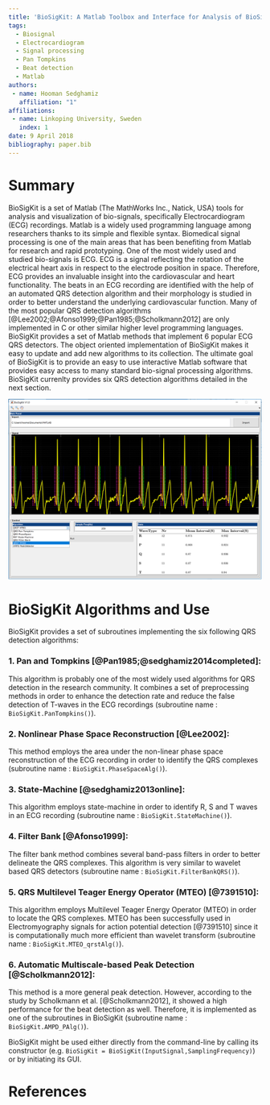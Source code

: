 ```yaml
---
title: 'BioSigKit: A Matlab Toolbox and Interface for Analysis of BioSignals'
tags:
  - Biosignal
  - Electrocardiogram
  - Signal processing
  - Pan Tompkins
  - Beat detection
  - Matlab
authors:
 - name: Hooman Sedghamiz
   affiliation: "1"
affiliations:
 - name: Linkoping University, Sweden
   index: 1
date: 9 April 2018
bibliography: paper.bib
---
```


# Summary
BioSigKit is a set of Matlab (The MathWorks Inc., Natick, USA) tools for analysis and visualization of bio-signals, specifically Electrocardiogram (ECG) recordings. Matlab is a widely used programming language among researchers thanks to its simple and flexible syntax. Biomedical signal processing is one of the main areas that has been benefiting from Matlab for research and rapid prototyping. One of the most widely used and studied bio-signals is ECG. ECG is a signal reflecting the rotation of the electrical heart axis in respect to the electrode position in space. Therefore, ECG provides an invaluable insight into the cardiovascular and heart functionality. The beats in an ECG recording are identified with the help of an automated QRS detection algorithm and their morphology is studied in order to better understand the underlying cardiovascular function. Many of the most popular QRS detection algorithms [@Lee2002;@Afonso1999;@Pan1985;@Scholkmann2012] are only implemented in C or other similar higher level programming languages. BioSigKit provides a set of Matlab methods that implement 6 popular ECG QRS detectors. The object oriented implementation of BioSigKit makes it easy to update and add new algorithms to its collection. The ultimate goal of BioSigKit is to provide an easy to use interactive Matlab software that provides easy access to many standard bio-signal processing algorithms. BioSigKit currenlty provides six QRS detection algorithms detailed in the next section.

![Graphical User Interface of BioSigKit. The algorithm pop-up menu provides an easy way for the selection of the QRS detection algorithm. The statistics panel automatically computes mean, maximum and minimum detected intervals.](fig1.png)

# BioSigKit Algorithms and Use
BioSigKit provides a set of subroutines implementing the six following QRS detection algorithms:

### 1. Pan and Tompkins [@Pan1985;@sedghamiz2014completed]: 
This algorithm is probably one of the most widely used algorithms for QRS detection in the research community. It combines a set of preprocessing methods in order to enhance the detection rate and reduce the false detection of T-waves in the ECG recordings (subroutine name : ```BioSigKit.PanTompkins()```).

### 2. Nonlinear Phase Space Reconstruction [@Lee2002]: 
This method employs the area under the non-linear phase space reconstruction of the ECG recording in order to identify the QRS complexes (subroutine name : ```BioSigKit.PhaseSpaceAlg()```). 

### 3. State-Machine [@sedghamiz2013online]: 
This algorithm employs state-machine in order to identify R, S and T waves in an ECG recording (subroutine name : ```BioSigKit.StateMachine()```).

### 4. Filter Bank [@Afonso1999]: 
The filter bank method combines several band-pass filters in order to better delineate the QRS complexes. This algorithm is very similar to wavelet based QRS detectors (subroutine name : ```BioSigKit.FilterBankQRS()```).

### 5. QRS Multilevel Teager Energy Operator (MTEO) [@7391510]: 
This algorithm employs Multilevel Teager Energy Operator (MTEO) in order to locate the QRS complexes. MTEO has been successfully used in Electromyography signals for action potential detection [@7391510] since it is computationally much more efficient than wavelet transform (subroutine name : ```BioSigKit.MTEO_qrstAlg()```). 

### 6. Automatic Multiscale-based Peak Detection [@Scholkmann2012]: 
This method is a more general peak detection. However, according to the study by Scholkmann et al. [@Scholkmann2012], it showed a high performance for the beat detection as well. Therefore, it is implemented as one of the subroutines in BioSigKit (subroutine name : ```BioSigKit.AMPD_PAlg()```).

BioSigKit might be used either directly  from the command-line by calling its constructor (e.g. ```BioSigKit = BioSigKit(InputSignal,SamplingFrequency)```) or by initiating its GUI.


# References
